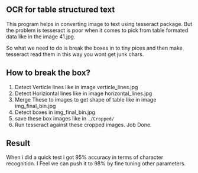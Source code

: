 ## OCR for table structured text
This program helps in converting image to text using tesseract package. But the problem is tesseract is poor when it comes to pick from table formated data like in the image 41.jpg.

So what we need to do is break the boxes in to tiny pices and then make tesseract read them in this way you wont get junk chars. 

## How to break the box? 
1. Detect Verticle lines like in image verticle_lines.jpg
2. Detect Horiziontal lines like in image horizontal_lines.jpg
3. Merge These to images to get shape of table like in image img_final_bin.jpg
4. Detect boxes in img_final_bin.jpg
5. save these box images like in ```./Cropped/```
6. Run tesseract against these cropped images. Job Done.

## Result
When i did a quick test i got 95% accuracy in terms of character recognition. I Feel we can push it to 98% by fine tuning other parameters. 